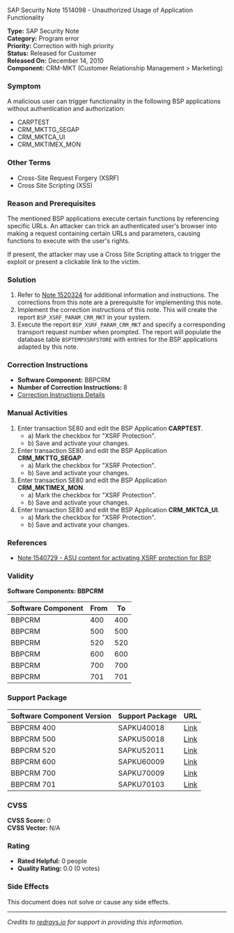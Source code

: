 SAP Security Note 1514098 - Unauthorized Usage of Application Functionality

**Type:** SAP Security Note  
**Category:** Program error  
**Priority:** Correction with high priority  
**Status:** Released for Customer  
**Released On:** December 14, 2010  
**Component:** CRM-MKT (Customer Relationship Management > Marketing)

### Symptom

A malicious user can trigger functionality in the following BSP applications without authentication and authorization:

- CARPTEST
- CRM_MKTTG_SEGAP
- CRM_MKTCA_UI
- CRM_MKTIMEX_MON

### Other Terms

- Cross-Site Request Forgery (XSRF)
- Cross Site Scripting (XSS)

### Reason and Prerequisites

The mentioned BSP applications execute certain functions by referencing specific URLs. An attacker can trick an authenticated user's browser into making a request containing certain URLs and parameters, causing functions to execute with the user's rights.

If present, the attacker may use a Cross Site Scripting attack to trigger the exploit or present a clickable link to the victim.

### Solution

1. Refer to [Note 1520324](https://me.sap.com/notes/1520324) for additional information and instructions. The corrections from this note are a prerequisite for implementing this note.
2. Implement the correction instructions of this note. This will create the report `BSP_XSRF_PARAM_CRM_MKT` in your system.
3. Execute the report `BSP_XSRF_PARAM_CRM_MKT` and specify a corresponding transport request number when prompted. The report will populate the database table `BSPTEMPXSRFSTORE` with entries for the BSP applications adapted by this note.

### Correction Instructions

- **Software Component:** BBPCRM
- **Number of Correction Instructions:** 8
- [Correction Instructions Details](https://me.sap.com/corrins/0001514098/63)

### Manual Activities

1. Enter transaction SE80 and edit the BSP Application **CARPTEST**.
   - a) Mark the checkbox for "XSRF Protection".
   - b) Save and activate your changes.
2. Enter transaction SE80 and edit the BSP Application **CRM_MKTTG_SEGAP**.
   - a) Mark the checkbox for "XSRF Protection".
   - b) Save and activate your changes.
3. Enter transaction SE80 and edit the BSP Application **CRM_MKTIMEX_MON**.
   - a) Mark the checkbox for "XSRF Protection".
   - b) Save and activate your changes.
4. Enter transaction SE80 and edit the BSP Application **CRM_MKTCA_UI**.
   - a) Mark the checkbox for "XSRF Protection".
   - b) Save and activate your changes.

### References

- [Note 1540729 - ASU content for activating XSRF protection for BSP](https://me.sap.com/notes/1540729)

### Validity

**Software Components: BBPCRM**

| Software Component | From | To  |
|--------------------|------|-----|
| BBPCRM             | 400  | 400 |
| BBPCRM             | 500  | 500 |
| BBPCRM             | 520  | 520 |
| BBPCRM             | 600  | 600 |
| BBPCRM             | 700  | 700 |
| BBPCRM             | 701  | 701 |

### Support Package

| Software Component Version | Support Package      | URL                                                         |
|----------------------------|----------------------|-------------------------------------------------------------|
| BBPCRM 400                 | SAPKU40018           | [Link](https://me.sap.com/supportpackage/SAPKU40018)        |
| BBPCRM 500                 | SAPKU50018           | [Link](https://me.sap.com/supportpackage/SAPKU50018)        |
| BBPCRM 520                 | SAPKU52011           | [Link](https://me.sap.com/supportpackage/SAPKU52011)        |
| BBPCRM 600                 | SAPKU60009           | [Link](https://me.sap.com/supportpackage/SAPKU60009)        |
| BBPCRM 700                 | SAPKU70009           | [Link](https://me.sap.com/supportpackage/SAPKU70009)        |
| BBPCRM 701                 | SAPKU70103           | [Link](https://me.sap.com/supportpackage/SAPKU70103)        |

### CVSS

**CVSS Score:** 0  
**CVSS Vector:** N/A

### Rating

- **Rated Helpful:** 0 people
- **Quality Rating:** 0.0 (0 votes)

### Side Effects

This document does not solve or cause any side effects.

---

*Credits to [redrays.io](https://redrays.io) for support in providing this information.*